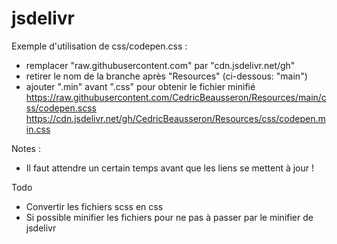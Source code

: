 # jsdelivr
Exemple d'utilisation de css/codepen.css :
- remplacer "raw.githubusercontent.com" par "cdn.jsdelivr.net/gh"
- retirer le nom de la branche après "Resources" (ci-dessous: "main")
- ajouter ".min" avant ".css" pour obtenir le fichier minifié
https://raw.githubusercontent.com/CedricBeausseron/Resources/main/css/codepen.scss
https://cdn.jsdelivr.net/gh/CedricBeausseron/Resources/css/codepen.min.css

Notes :
- Il faut attendre un certain temps avant que les liens se mettent à jour !

Todo
- Convertir les fichiers scss en css
- Si possible minifier les fichiers pour ne pas à passer par le minifier de jsdelivr

